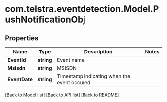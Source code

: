 # com.telstra.eventdetection.Model.PushNotificationObj
## Properties

Name | Type | Description | Notes
------------ | ------------- | ------------- | -------------
**EventId** | **string** | Event name | 
**Msisdn** | **string** | MSISDN | 
**EventDate** | **string** | Timestamp indicating when the event occured | 

[[Back to Model list]](../README.md#documentation-for-models) [[Back to API list]](../README.md#documentation-for-api-endpoints) [[Back to README]](../README.md)

